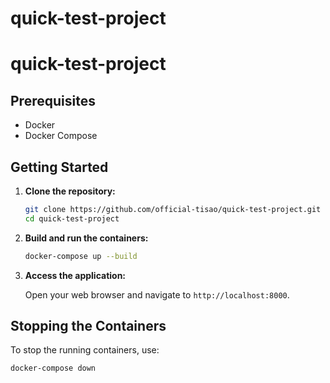 # quick-test-project

# quick-test-project

## Prerequisites

- Docker
- Docker Compose

## Getting Started

1. **Clone the repository:**

    ```sh
    git clone https://github.com/official-tisao/quick-test-project.git
    cd quick-test-project
    ```

2. **Build and run the containers:**

    ```sh
    docker-compose up --build
    ```

3. **Access the application:**

   Open your web browser and navigate to `http://localhost:8000`.

## Stopping the Containers

To stop the running containers, use:

```sh
docker-compose down
